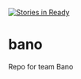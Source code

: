 [![Stories in Ready](https://badge.waffle.io/asu-cis-capstone/bano.png?label=ready&title=Ready)](https://waffle.io/asu-cis-capstone/bano)
# bano
Repo for team Bano
